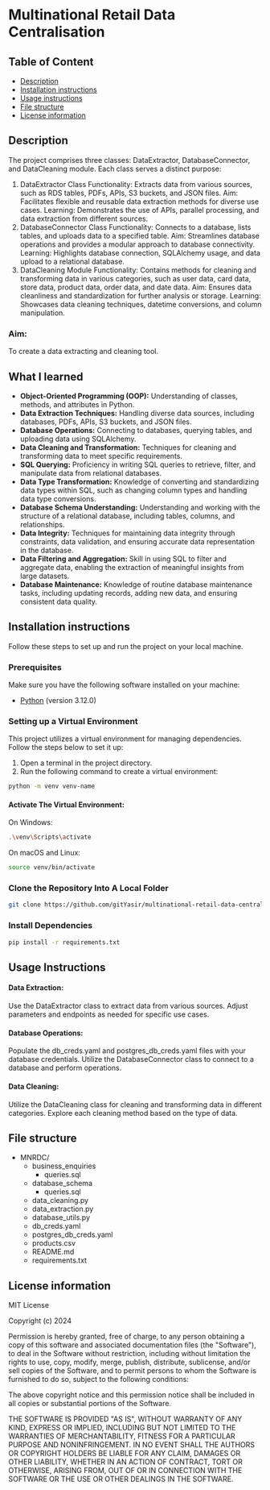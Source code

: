 # Multinational Retail Data Centralisation

## Table of Content

- [Description](#description)
- [Installation instructions](#installation-instructions)
- [Usage instructions](#usage-instructions)
- [File structure](#file-structure)
- [License information](#license-information)

## Description

The project comprises three classes: DataExtractor, DatabaseConnector, and DataCleaning module. Each class serves a distinct purpose:

1. DataExtractor Class
   Functionality: Extracts data from various sources, such as RDS tables, PDFs, APIs, S3 buckets, and JSON files.
   Aim: Facilitates flexible and reusable data extraction methods for diverse use cases.
   Learning: Demonstrates the use of APIs, parallel processing, and data extraction from different sources.
2. DatabaseConnector Class
   Functionality: Connects to a database, lists tables, and uploads data to a specified table.
   Aim: Streamlines database operations and provides a modular approach to database connectivity.
   Learning: Highlights database connection, SQLAlchemy usage, and data upload to a relational database.
3. DataCleaning Module
   Functionality: Contains methods for cleaning and transforming data in various categories, such as user data, card data, store data, product data, order data, and date data.
   Aim: Ensures data cleanliness and standardization for further analysis or storage.
   Learning: Showcases data cleaning techniques, datetime conversions, and column manipulation.

### Aim:

To create a data extracting and cleaning tool.

## What I learned

- **Object-Oriented Programming (OOP):** Understanding of classes, methods, and attributes in Python.
- **Data Extraction Techniques:** Handling diverse data sources, including databases, PDFs, APIs, S3 buckets, and JSON files.
- **Database Operations:** Connecting to databases, querying tables, and uploading data using SQLAlchemy.
- **Data Cleaning and Transformation:** Techniques for cleaning and transforming data to meet specific requirements.
- **SQL Querying:** Proficiency in writing SQL queries to retrieve, filter, and manipulate data from relational databases.
- **Data Type Transformation:** Knowledge of converting and standardizing data types within SQL, such as changing column types and handling data type conversions.
- **Database Schema Understanding:** Understanding and working with the structure of a relational database, including tables, columns, and relationships.
- **Data Integrity:** Techniques for maintaining data integrity through constraints, data validation, and ensuring accurate data representation in the database.
- **Data Filtering and Aggregation:** Skill in using SQL to filter and aggregate data, enabling the extraction of meaningful insights from large datasets.
- **Database Maintenance:** Knowledge of routine database maintenance tasks, including updating records, adding new data, and ensuring consistent data quality.

## Installation instructions

Follow these steps to set up and run the project on your local machine.

### Prerequisites

Make sure you have the following software installed on your machine:

- [Python](https://www.python.org/) (version 3.12.0)

### Setting up a Virtual Environment

This project utilizes a virtual environment for managing dependencies. Follow the steps below to set it up:

1. Open a terminal in the project directory.
2. Run the following command to create a virtual environment:

```bash
python -m venv venv-name
```

#### Activate The Virtual Environment:

On Windows:

```bash
.\venv\Scripts\activate
```

On macOS and Linux:

```bash
source venv/bin/activate
```

### Clone the Repository Into A Local Folder

```bash
git clone https://github.com/gitYasir/multinational-retail-data-centralisation973 .
```

### Install Dependencies

```bash
pip install -r requirements.txt
```

## Usage Instructions

#### Data Extraction:

Use the DataExtractor class to extract data from various sources.
Adjust parameters and endpoints as needed for specific use cases.

#### Database Operations:

Populate the db_creds.yaml and postgres_db_creds.yaml files with your database credentials.
Utilize the DatabaseConnector class to connect to a database and perform operations.

#### Data Cleaning:

Utilize the DataCleaning class for cleaning and transforming data in different categories.
Explore each cleaning method based on the type of data.

## File structure

- MNRDC/
  - business_enquiries
    - queries.sql
  - database_schema
    - queries.sql
  - data_cleaning.py
  - data_extraction.py
  - database_utils.py
  - db_creds.yaml
  - postgres_db_creds.yaml
  - products.csv
  - README.md
  - requirements.txt

## License information

MIT License

Copyright (c) 2024

Permission is hereby granted, free of charge, to any person obtaining a copy
of this software and associated documentation files (the "Software"), to deal
in the Software without restriction, including without limitation the rights
to use, copy, modify, merge, publish, distribute, sublicense, and/or sell
copies of the Software, and to permit persons to whom the Software is
furnished to do so, subject to the following conditions:

The above copyright notice and this permission notice shall be included in all
copies or substantial portions of the Software.

THE SOFTWARE IS PROVIDED "AS IS", WITHOUT WARRANTY OF ANY KIND, EXPRESS OR
IMPLIED, INCLUDING BUT NOT LIMITED TO THE WARRANTIES OF MERCHANTABILITY,
FITNESS FOR A PARTICULAR PURPOSE AND NONINFRINGEMENT. IN NO EVENT SHALL THE
AUTHORS OR COPYRIGHT HOLDERS BE LIABLE FOR ANY CLAIM, DAMAGES OR OTHER
LIABILITY, WHETHER IN AN ACTION OF CONTRACT, TORT OR OTHERWISE, ARISING FROM,
OUT OF OR IN CONNECTION WITH THE SOFTWARE OR THE USE OR OTHER DEALINGS IN THE
SOFTWARE.
